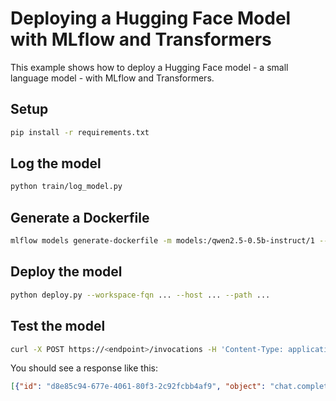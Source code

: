 # Deploying a Hugging Face Model with MLflow and Transformers

This example shows how to deploy a Hugging Face model - a small language model - with MLflow and Transformers.

## Setup

```bash
pip install -r requirements.txt
```

## Log the model

```bash
python train/log_model.py
```

## Generate a Dockerfile

```bash
mlflow models generate-dockerfile -m models:/qwen2.5-0.5b-instruct/1 --env-manager virtualenv --install-mlflow  --output-directory .
```

## Deploy the model

```bash
python deploy.py --workspace-fqn ... --host ... --path ...
```

## Test the model

```bash
curl -X POST https://<endpoint>/invocations -H 'Content-Type: application/json' -d '{"messages": [{"role": "user", "content": "Hello"}]}'
```

You should see a response like this:

```json
[{"id": "d8e85c94-677e-4061-80f3-2c92fcbb4af9", "object": "chat.completion", "created": 1749233134, "model": "Qwen/Qwen2.5-0.5B-Instruct", "usage": {"prompt_tokens": 30, "completion_tokens": 10, "total_tokens": 40}, "choices": [{"index": 0, "finish_reason": "stop", "message": {"role": "assistant", "content": "Hello! How can I assist you today?"}}]}]
```
